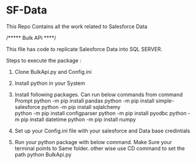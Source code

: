 # SF-Data
This Repo Contains all the work related to Salesforce Data 


/*****    Bulk APi        ****/

This file has code to replicate Salesforce Data into SQL SERVER.

Steps to execute the package :

1) Clone BulkApi.py and Config.ini
2) Install python in your System
3) Install following packages. Can run below commands from command Prompt
        python -m pip install pandas
        python -m pip install simple-salesforce 
        python -m pip install sqlalchemy  
        python -m pip install  configparser 
        python -m pip install  pyodbc
        python -m pip install  datetime
        python -m pip install  numpy

4) Set up your Config.ini file with your salesforce and Data base credintials
5) Run your python package with below command. Make Sure your terminal points to Same folder. other wise use CD command to set the path
             python BulkApi.py
      

